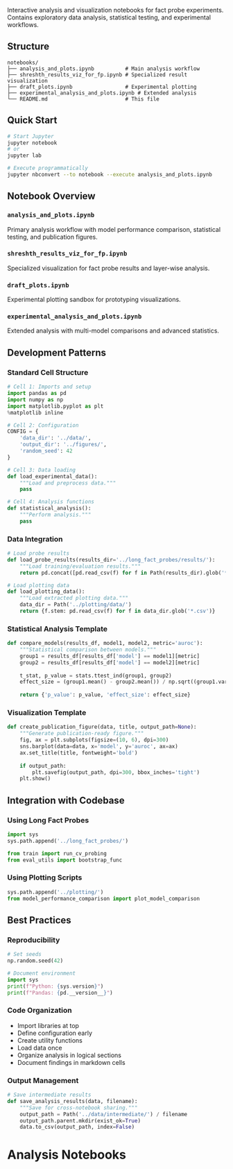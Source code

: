 
Interactive analysis and visualization notebooks for fact probe experiments. Contains exploratory data analysis, statistical testing, and experimental workflows.

## Structure

```
notebooks/
├── analysis_and_plots.ipynb          # Main analysis workflow
├── shreshth_results_viz_for_fp.ipynb # Specialized result visualization  
├── draft_plots.ipynb                 # Experimental plotting
├── experimental_analysis_and_plots.ipynb # Extended analysis
└── README.md                         # This file
```

## Quick Start

```bash
# Start Jupyter
jupyter notebook
# or
jupyter lab

# Execute programmatically
jupyter nbconvert --to notebook --execute analysis_and_plots.ipynb
```

## Notebook Overview

### `analysis_and_plots.ipynb`
Primary analysis workflow with model performance comparison, statistical testing, and publication figures.

### `shreshth_results_viz_for_fp.ipynb` 
Specialized visualization for fact probe results and layer-wise analysis.

### `draft_plots.ipynb`
Experimental plotting sandbox for prototyping visualizations.

### `experimental_analysis_and_plots.ipynb`
Extended analysis with multi-model comparisons and advanced statistics.

## Development Patterns

### Standard Cell Structure
```python
# Cell 1: Imports and setup
import pandas as pd
import numpy as np
import matplotlib.pyplot as plt
%matplotlib inline

# Cell 2: Configuration
CONFIG = {
    'data_dir': '../data/',
    'output_dir': '../figures/',
    'random_seed': 42
}

# Cell 3: Data loading
def load_experimental_data():
    """Load and preprocess data."""
    pass

# Cell 4: Analysis functions
def statistical_analysis():
    """Perform analysis."""
    pass
```

### Data Integration
```python
# Load probe results
def load_probe_results(results_dir='../long_fact_probes/results/'):
    """Load training/evaluation results."""
    return pd.concat([pd.read_csv(f) for f in Path(results_dir).glob('*.csv')])

# Load plotting data
def load_plotting_data():
    """Load extracted plotting data."""
    data_dir = Path('../plotting/data/')
    return {f.stem: pd.read_csv(f) for f in data_dir.glob('*.csv')}
```

### Statistical Analysis Template
```python
def compare_models(results_df, model1, model2, metric='auroc'):
    """Statistical comparison between models."""
    group1 = results_df[results_df['model'] == model1][metric]
    group2 = results_df[results_df['model'] == model2][metric]
    
    t_stat, p_value = stats.ttest_ind(group1, group2)
    effect_size = (group1.mean() - group2.mean()) / np.sqrt((group1.var() + group2.var()) / 2)
    
    return {'p_value': p_value, 'effect_size': effect_size}
```

### Visualization Template
```python
def create_publication_figure(data, title, output_path=None):
    """Generate publication-ready figure."""
    fig, ax = plt.subplots(figsize=(10, 6), dpi=300)
    sns.barplot(data=data, x='model', y='auroc', ax=ax)
    ax.set_title(title, fontweight='bold')
    
    if output_path:
        plt.savefig(output_path, dpi=300, bbox_inches='tight')
    plt.show()
```

## Integration with Codebase

### Using Long Fact Probes
```python
import sys
sys.path.append('../long_fact_probes/')

from train import run_cv_probing
from eval_utils import bootstrap_func
```

### Using Plotting Scripts
```python
sys.path.append('../plotting/')
from model_performance_comparison import plot_model_comparison
```

## Best Practices

### Reproducibility
```python
# Set seeds
np.random.seed(42)

# Document environment
import sys
print(f"Python: {sys.version}")
print(f"Pandas: {pd.__version__}")
```

### Code Organization
- Import libraries at top
- Define configuration early
- Create utility functions
- Load data once
- Organize analysis in logical sections
- Document findings in markdown cells

### Output Management
```python
# Save intermediate results
def save_analysis_results(data, filename):
    """Save for cross-notebook sharing."""
    output_path = Path('../data/intermediate/') / filename
    output_path.parent.mkdir(exist_ok=True)
    data.to_csv(output_path, index=False)
```
# Analysis Notebooks
 